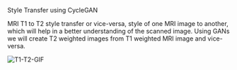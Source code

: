 Style Transfer using CycleGAN

MRI T1 to T2 style transfer or vice-versa, style of one MRI image to another, which will help in a better understanding of the scanned image. 
Using GANs we will create T2 weighted images from T1 weighted MRI image and vice-versa.

![T1-T2-GIF]([http://url/to/img.png](https://github.com/abrar-khan-368/MRI-Image-StyleTransfer-GAN/blob/main/mri_gan.gif))
